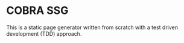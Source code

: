 # COBRA SSG

This is a static page generator written from scratch with a test driven development (TDD) approach.
